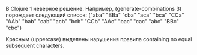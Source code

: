 В Clojure 1 неверное решение. Например, (generate-combinations 3) порождает следующий список: 
("aba" "BBa" "cba" "aca" "bca" "CCa" "AAb" "bab" "cab" "acb" "bcb" "CCb" "AAc" "bac" "cac" "abc" "BBc" "cbc")

Красным (uppercase) выделены нарушения правила containing no equal subsequent characters.

